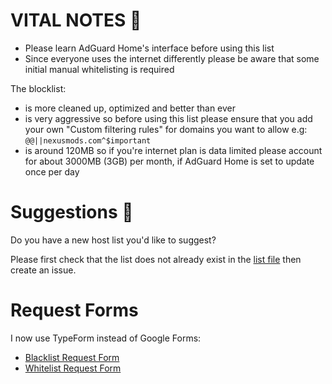# VITAL NOTES 👀

* Please learn AdGuard Home's interface before using this list
* Since everyone uses the internet differently please be aware that some initial
manual whitelisting is required

The blocklist:
* is more cleaned up, optimized and better than ever
* is very aggressive so before using this list please ensure that you add your own
"Custom filtering rules" for domains you want to allow
e.g: `@@||nexusmods.com^$important`
* is around 120MB so if you're internet plan is data limited please account for
about 3000MB (3GB) per month, if AdGuard Home is set to update once per day

# Suggestions 📌

Do you have a new host list you'd like to suggest?

Please first check that the list does not already exist in the
[list file](https://raw.githubusercontent.com/hl2guide/Filterlist-for-AdGuard/master/filter_list_URLs.txt)
then create an issue.

# Request Forms

I now use TypeForm instead of Google Forms:

* [Blacklist Request Form](https://894zsr7opoy.typeform.com/to/ZnbAtIr1)
* [Whitelist Request Form](https://894zsr7opoy.typeform.com/to/JT5K0ezB)
